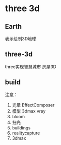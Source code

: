 # three 3d

## Earth
表示绘制3D地球
## three-3d
three实现智慧城市
房屋3D

## build

注意：
1. 光晕 EffectComposer
2. 模型 3dmax vray
3. bloom
4. 扫光
5. buildings
6. realitycapture
7. 3dmax
